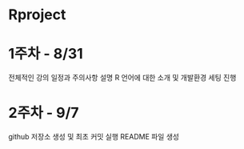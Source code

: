 # Rproject

# 1주차 - 8/31
전체적인 강의 일정과 주의사항 설명
R 언어에 대한 소개 및 개발환경 세팅 진행

# 2주차 - 9/7
github 저장소 생성 및 최초 커밋 실행
README 파일 생성